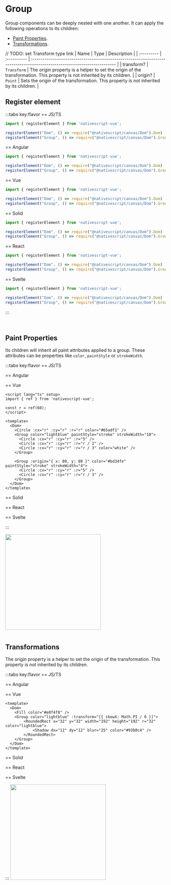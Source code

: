 # Group


Group components can be deeply nested with one another. It can apply the following operations to its children:

- [Paint Properties](#paint-properties).
- [Transformations](#transformations).

// TODO: set Transform type link
| Name       | Type        | Description                                                                                                              |
| :--------- | :---------- | :----------------------------------------------------------------------------------------------------------------------- |
| transform? | `Transform` | The origin property is a helper to set the origin of the transformation. This property is not inherited by its children. |
| origin?    | `Point`     | Sets the origin of the transformation. This property is not inherited by its children.                                   |


## Register element
:::tabs key:flavor
== JS/TS

```ts
import { registerElement } from 'nativescript-vue';

registerElement("Dom", () => require("@nativescript/canvas/Dom").Dom)
registerElement("Group", () => require("@nativescript/canvas/Dom").Group)
```

== Angular

```ts
import { registerElement } from 'nativescript-vue';

registerElement("Dom", () => require("@nativescript/canvas/Dom").Dom)
registerElement("Group", () => require("@nativescript/canvas/Dom").Group)
```

== Vue

```ts
import { registerElement } from 'nativescript-vue';

registerElement("Dom", () => require("@nativescript/canvas/Dom").Dom)
registerElement("Group", () => require("@nativescript/canvas/Dom").Group)
```

== Solid

```ts
import { registerElement } from 'nativescript-vue';

registerElement("Dom", () => require("@nativescript/canvas/Dom").Dom)
registerElement("Group", () => require("@nativescript/canvas/Dom").Group)
```

== React

```ts
import { registerElement } from 'nativescript-vue';

registerElement("Dom", () => require("@nativescript/canvas/Dom").Dom)
registerElement("Group", () => require("@nativescript/canvas/Dom").Group)
```

== Svelte

```ts
import { registerElement } from 'nativescript-vue';

registerElement("Dom", () => require("@nativescript/canvas/Dom").Dom)
registerElement("Group", () => require("@nativescript/canvas/Dom").Group)
```

:::

<br>

## Paint Properties

Its children will inherit all paint attributes applied to a group. These attributes can be properties like `color`, `paintStyle` or `strokeWidth`.

:::tabs key:flavor
== JS/TS



== Angular


== Vue

```vue
<script lang="ts" setup>
import { ref } from 'nativescript-vue';

const r = ref(60);
</script>

<template>
  <Dom>
    <Circle :cx="r" :cy="r" :r="r" color="#65adf1" />
    <Group color="lightblue" paintStyle="stroke" strokeWidth="10">
      <Circle :cx="r" :cy="r" :r="5" />
      <Circle :cx="r" :cy="r" :r="r / 2" />
      <Circle :cx="r" :cy="r" :r="r / 3" color="white" />
    </Group>

    <Group :origin="{ x: 80, y: 80 }" color="#bd34fe" paintStyle="stroke" strokeWidth="4">
      <Circle :cx="r" :cy="r" :r="5" />
      <Circle :cx="r" :cy="r" :r="r / 3" />
    </Group>
  </Dom>
</template>
```

== Solid


== React



== Svelte



:::


<img height="300px" width="300px" style="margin-bottom: 12px;" src="/img/group.webp"/>

<br>

## Transformations

The origin property is a helper to set the origin of the transformation. This property is not inherited by its children.

:::tabs key:flavor
== JS/TS



== Angular


== Vue

```vue
<template>
  <Dom>
    <Fill color="#e8f4f8" />
    <Group color="lightblue" :transform="[{ skewX: Math.PI / 6 }]">
        <RoundedRect x="32" y="32" width="192" height="192" r="32" color="lightblue">
            <Shadow dx="12" dy="12" blur="25" color="#93b8c4" />
        </RoundedRect>
    </Group>
  </Dom>
</template>
```

== Solid


== React



== Svelte



:::
<img height="300px" width="300px" style="margin-bottom: 12px;" src="/img/transformations.webp"/>
